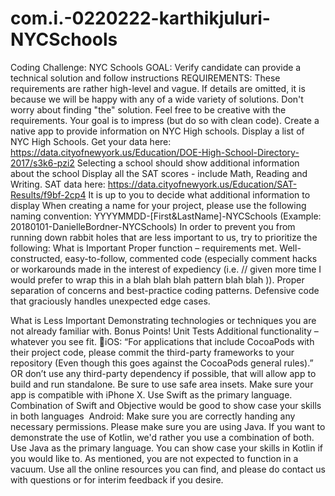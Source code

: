 # com.i.-0220222-karthikjuluri-NYCSchools

Coding Challenge: NYC Schools
GOAL: Verify candidate can provide a technical solution and follow instructions
REQUIREMENTS:
These requirements are rather high-level and vague. If details are omitted, it is because we will be happy with any of a wide variety of solutions. Don't worry about finding "the" solution. Feel free to be creative with the requirements. Your goal is to impress (but do so with clean code).
Create a native app to provide information on NYC High schools.
Display a list of NYC High Schools. 
Get your data here: https://data.cityofnewyork.us/Education/DOE-High-School-Directory-2017/s3k6-pzi2
Selecting a school should show additional information about the school 
Display all the SAT scores - include Math, Reading and Writing. 
SAT data here: https://data.cityofnewyork.us/Education/SAT-Results/f9bf-2cp4
It is up to you to decide what additional information to display
When creating a name for your project, please use the following naming convention:
YYYYMMDD-[First&LastName]-NYCSchools (Example: 20180101-DanielleBordner-NYCSchools)
In order to prevent you from running down rabbit holes that are less important to us, try to prioritize the following:
What is Important
Proper function – requirements met.
Well-constructed, easy-to-follow, commented code (especially comment hacks or workarounds made in the interest of expediency (i.e. // given more time I would prefer to wrap this in a blah blah blah pattern blah blah )).
Proper separation of concerns and best-practice coding patterns.
Defensive code that graciously handles unexpected edge cases.

What is Less Important
Demonstrating technologies or techniques you are not already familiar with.
Bonus Points!
Unit Tests
Additional functionality – whatever you see fit.
iOS:
 “For applications that include CocoaPods with their project code, please commit the third-party frameworks to your repository (Even though this goes against the CocoaPods general rules).”  OR don’t use any third-party dependency if possible, that will allow app to build and run standalone.
Be sure to use safe area insets.
Make sure your app is compatible with iPhone X.
Use Swift as the primary language. Combination of Swift and Objective would be good to show case your skills in both languages 
Android:
Make sure you are correctly handing any necessary permissions.
Please make sure you are using Java. If you want to demonstrate the use of Kotlin, we'd rather you use a combination of both.
Use Java as the primary language. You can show case your skills in Kotlin if you would like to.
As mentioned, you are not expected to function in a vacuum. Use all the online resources you can find, and please do contact us with questions or for interim feedback if you desire. 
